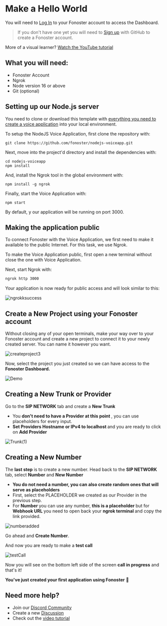 # Make a Hello World 

You will need to [Log In](https://console.fonoster.io) to your Fonoster account to access the Dashboard.

> If you don't have one yet you will need to [Sign up](https://console.fonoster.io) with GitHub to create a Fonoster account.

More of a visual learner? [Watch the YouTube tutorial](https://www.youtube.com/watch?v=m6B_9lU4iSw)

## What you will need:

- Fonoster Account
- Ngrok
- Node version 16 or above
- Git (optional)

## Setting up our Node.js server

You need to clone or download this template with [everything you need to create a voice application](https://github.com/fonoster/nodejs-voiceapp) into your local environment.

To setup the NodeJS Voice Application, first clone the repository with:

```none
git clone https://github.com/fonoster/nodejs-voiceapp.git
````

Next, move into the project'd directory and install the dependencies with:

```none
cd nodejs-voiceapp
npm install 
````

And, install the Ngrok tool in the global environment with:

```none
npm install -g ngrok
````

Finally, start the Voice Application with:

```none
npm start
````

By default, y our application will be running on port 3000.

## Making the application public

To connect Fonoster with the Voice Application, we first need to make it available to the public Internet. For this task, we use Ngrok.

To make the Voice Application public, first open a new terminal without close the one with Voice Application.

Next, start Ngrok with:

```bash
ngrok http 3000
```

Your application is now ready for public access and will look similar to this:

![ngrokksuccess](https://user-images.githubusercontent.com/80093500/190503172-97761255-2981-4748-9e6d-ff1d56416211.png)

## Create a New Project using your Fonoster account

Without closing any of your open terminals, make your way over to your Fonoster account and create a new project to connect it to your newly created server. You can name it however you want.

![createproject3](https://user-images.githubusercontent.com/80093500/191590647-cacce8cd-a14f-4c9b-b205-14f44b3efea1.gif)

Now, select the project you just created so we can have access to the **Fonoster Dashboard.**

![Demo](https://user-images.githubusercontent.com/80093500/191602117-c3b1e621-d78e-49b2-9160-f0c0eee24477.gif)

## Creating a New Trunk or Provider

Go to the **SIP NETWORK** tab and create a **New Trunk**
<ul>
  <li> You <strong> don't need to have a Provider at this point </strong>, you can use placeholders for every input. </li>
  <li> <strong> Set Providers Hostname or IPv4 to localhost </strong> and you are ready to click on <strong>Add Provider</strong> </li>
  </ul>

![Trunk(1)](https://user-images.githubusercontent.com/80093500/191605028-7eed06a7-4edd-43c6-b167-dfbee99d14cf.gif)


## Creating a New Number

The **last step** is to create a new number. Head back to the **SIP NETWORK** tab, select **Number** and **New Number**
<ul>
  <li> <strong> You do not need a number, you can also create random ones that will serve as placeholders </strong> </li>
  <li> First, select the PLACEHOLDER we created as our Provider in the previous step. </li>
  <li> For <strong> Number </strong> you can use any number, <strong> this is a placeholder </strong> but for <strong> Webhook URL </strong> you need to open back your <strong> ngrok terminal </strong> and copy the link provided. </li>
  </ul>

![numberadded](https://user-images.githubusercontent.com/80093500/191615101-baac5486-c997-4923-9973-f413733a177c.gif)

Go ahead and **Create Number**.

And now you are ready to make a **test call**

![testCall](https://user-images.githubusercontent.com/80093500/191616447-d78ad48f-4b4b-4342-854e-bcba4b70d4e3.gif)

Now you will see on the bottom left side of the screen **call in progress** and that's it! 

**You've just created your first application using Fonoster** 🎉

## Need more help?

-  Join our [Discord Community](https://discord.gg/mpWSRUhG7e)
-  Create a new [Discussion](https://github.com/orgs/fonoster/discussion)
-  Check out the [video tutorial](https://www.youtube.com/watch?v=m6B_9lU4iSw)
